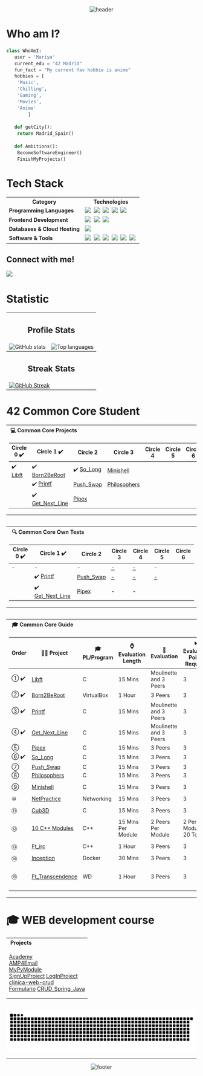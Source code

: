 <!-- HEADER -->
<div align="center" width="100" style="margin-bottom:20px">
  <img src="https://capsule-render.vercel.app/api?color=0:1408d0,50:0860d0,100:08c4d0&height=250&section=header&text=Karma%20Faber%20&fontSize=30&type=waving&fontColor=fefefe&&animation=fadeIn" alt="header"/>
</div>

<!-- Añadimos espacio para evitar solapamiento -->
<div style="clear: both; margin-top: 30px;"></div>

<div align="left">
<h1>Who am I?</h1>

```python 
class WhoAmI:
   user = 'Mariya'
   current_edu = "42 Madrid"
   fun_fact = "My current fav hobbie is anime"
   hobbies = [
    'Music',
    'Chilling',
    'Gaming',
    'Movies',
    'Anime'
   		]
   
   def getCity():
   	return Madrid_Spain()
   
   def Ambitions():
   	BecomeSoftwareEngineer()
   	FinishMyProjects()
```

<!--<p><img align="right" height="250" width="300" src="https://raw.githubusercontent.com/SubhadeepZilong/SubhadeepZilong/main/icons/animation_500_kxa883sd.gif" alt="SubhadeepZilong" /></p>-->

</div>

<!-- Añadimos espacio para evitar solapamiento -->
<div style="clear: both; margin-top: 30px;"></div>

<!-- STACK -->
<div align="left">
<h1>Tech Stack</h1>
<table>
  <tr>
    <th>Category</th>
    <th>Technologies</th>
  </tr>
  <tr>
    <td><strong>Programming Languages</strong></td>
    <td>
      <img src="https://img.shields.io/badge/-C-05122A?style=flat&logo=C&logoColor=A8B9CC">&nbsp;
      <img src="https://img.shields.io/badge/-C++-007ACC?style=flat-square&logo=cplusplus&logoColor=white">&nbsp;
      <img src="https://img.shields.io/badge/-Python-05122A?style=flat&logo=python">&nbsp;
      <img src="https://img.shields.io/badge/-Bash-000?&logo=GNU-Bash">&nbsp;
      <img src="https://img.shields.io/badge/-PHP-000?&logo=PHP">&nbsp;
    </td>
  </tr>
  <tr>
    <td><strong>Frontend Development</strong></td>
    <td>
      <img src="https://img.shields.io/badge/-HTML-05122A?style=flat&logo=HTML5">&nbsp;
      <img src="https://img.shields.io/badge/-CSS-05122A?style=flat&logo=CSS3&logoColor=1572B6">&nbsp;
      <a href="https://getbootstrap.com" target="_blank">
        <img src="https://img.shields.io/badge/Bootstrap-%23563D7C.svg?style=flat&logo=bootstrap&logoColor=white">
      </a>
    </td>
  </tr>
  <tr>
    <td><strong>Databases & Cloud Hosting</strong></td>
    <td>
      <img src="https://img.shields.io/badge/-MySQL-000?&logo=MySQL">&nbsp;
    </td>
  </tr>
  <tr>
    <td><strong>Software & Tools</strong></td>
    <td>
      <img src="https://img.shields.io/badge/-Visual%20Studio%20Code-05122A?style=flat&logo=visual-studio-code&logoColor=007ACC">&nbsp;
      <img src="https://img.shields.io/badge/Linux-FCC624?style=flat&logo=linux&logoColor=black">&nbsp;
      <img src="https://img.shields.io/badge/Windows-0078D6?style=flat-square&logoColor=white">&nbsp;
      <img src="https://img.shields.io/badge/Ubuntu-E95420?style=flat-square&logo=ubuntu&logoColor=white">&nbsp;
      <img src="https://img.shields.io/badge/-GitHub-05122A?style=flat&logo=github">&nbsp; 
      <img src="https://img.shields.io/badge/-Git-05122A?style=flat&logo=git">&nbsp;
    </td>
  </tr>
</table>
</div>

<!-- Añadimos espacio para evitar solapamiento -->
<div style="clear: both; margin-top: 30px;"></div>

<h2>Connect with me!</h2>

[<img src="https://img.shields.io/badge/linkedin-%230077B5.svg?&style=for-the-badge&logo=linkedin&logoColor=white" />](https://www.linkedin.com/in/maria-zolotarova/) 


<!-- Añadimos espacio para evitar solapamiento -->
<div style="clear: both; margin-top: 30px;"></div>

<!-- STATS -->
<div align="left">
  <h1>Statistic</h1>
  <table>
    <tr>
      <th colspan="2"><h2>Profile Stats</h2></th>
    </tr>
    <tr>
      <td>
        <img src="https://github-readme-stats.vercel.app/api?username=KarmaFaber&show_icons=true&theme=cobalt" alt="GitHub stats"/>
      </td>
      <td>
        <img src="https://github-readme-stats.vercel.app/api/top-langs/?username=KarmaFaber&theme=cobalt&layout=compact" alt="Top languages"/>
      </td>
    </tr>
    <tr>
      <th colspan="2"><h2>Streak Stats</h2></th>
    </tr>
    <tr>
      <td colspan="2" align="left">
        <a href="https://git.io/streak-stats">
          <img src="https://github-readme-streak-stats.herokuapp.com?user=KarmaFaber&theme=cobalt" alt="GitHub Streak"/>
        </a>
      </td>
    </tr>
  </table>
</div>


<!-- Añadimos espacio para evitar solapamiento -->
<div style="clear: both; margin-top: 30px;"></div>

<!-- 42 School - common core projects -->
<div align="left">
<h1>42 Common Core Student</h1>
<table>
<tr>
<th align="left"> &nbsp;💻 Common Core Projects</th>
</tr>
<tr>
<td>

| Circle 0 ✔️  | Circle 1 ✔️ | Circle 2 | Circle 3 | Circle 4 | Circle 5 | Circle 6 | 
| ------------- | ------------- | ------------- | ------------- | ------------- | ------------- | ------------- |
| ✔️ [Libft]()  | ✔️ [Born2BeRoot]()  | ✔️ [So_Long]()  | [Minishell]()  | []()  | []()  | []()  | |
| | ✔️ [Printf]()  |  [Push_Swap]()  | [Philosophers]()  | []()  | []() |  |
| | ✔️ [Get_Next_Line]()  | [Pipex]() |  | []()  |  |

</td></tr></table>
</div>


<!-- Añadimos espacio para evitar solapamiento -->
<div style="clear: both; margin-top: 30px;"></div>

<!-- 42 School - common core tests -->
<div align="left">
<table>
<tr>
<th align="left"> &nbsp; 🔍 Common Core Own Tests</th>
</tr>
<tr>

<td>

|  Circle 0 ✔️  | Circle 1 ✔️ | Circle 2  | Circle 3 | Circle 4 | Circle 5 | Circle 6 | 
| ------------- | ------------- | ------------- | ------------- | ------------- | ------------- | ------------- |
|  - | -  | -  | [-]()  | [-]()  | - |
| | ✔️ [Printf](https://github.com/KarmaFaber/ft_printf_test)  |  [Push_Swap]() | [-]()  | [-]()  | [-]() |  |
| | ✔️ [Get_Next_Line](https://github.com/KarmaFaber/GetNextLine_test)  |  [Pipex]()  | - | -  |  |

</td></tr></table>
</div>

<!-- Añadimos espacio para evitar solapamiento -->
<div style="clear: both; margin-top: 30px;"></div>

<!-- 42 School - common core guide table -->
<div align="left">
<table>
<tr>
<th align="left"> &nbsp; 🎓 Common Core Guide</th>
</tr>
<tr>

<td>

|  Order | 👨‍💻  Project | 🎓PL/Program | ⌚ Evaluation Length | 👥 Evaluation | ✔️ Evaluation Points Required | 🧑‍🤝‍🧑 Group Project | 
|--|--|--|--|--|--|--|
| ① ✔️ | [Libft]() | C | 15 Mins | Moulinette and 3 Peers | 3 | No |
| ② ✔️ | [Born2BeRoot]() | VirtualBox | 1 Hour | 3 Peers | 3 | No |
| ③ ✔️ | [Printf]() | C | 15 Mins | Moulinette and 3 Peers | 3 | No |
| ④ ✔️ | [Get_Next_Line]() | C | 15 Mins | Moulinette and 3 Peers | 3 | No |
| ⑤ | [Pipex]() | C | 15 Mins | 3 Peers | 3 | No |
| ⑥ ✔️ | [So_Long]() | C | 15 Mins | 3 Peers | 3 | No |
| ⑦ | [Push_Swap]() | C | 15 Mins | 3 Peers | 3 | No |
| ⑧ | [Philosophers]() | C | 15 Mins | 3 Peers | 3 | No |
| ⑨ | [Minishell]() | C | 15 Mins | 3 Peers | 3 | Yes - 2 People |
| ⑩ | [NetPractice]() | Networking | 15 Mins | 3 Peers | 3 | No |
| ⑪ | [Cub3D]() | C | 15 Mins | 3 Peers | 3 | Yes - 2 People |
| ⑫ | [10 C++ Modules]() | C++ | 15 Mins Per Module | 2 Peers Per Module | 2 Per Module - 20 Total | No |
| ⑬ | [Ft_irc]() | C++ | 1 Hour | 3 Peers | 3 | Yes - 2 People |
| ⑭ | [Inception]() | Docker | 30 Mins | 3 Peers | 3 | No |
| ⑮ | [Ft_Transcendence]() | WD | 1 Hour | 3 Peers | 3 | Yes - Between 3-5 People |

</td>
</tr> </table>
</div>

<!-- Añadimos espacio para evitar solapamiento -->
<div style="clear: both; margin-top: 30px;"></div>

<!-- WEB development course -->
<div align="left">
<table>
<tr>
<h1>🎓 WEB development course</h1>
<th align="left"> &nbsp;Projects</th>
</tr>
<tr>

<td>

[Academy](https://github.com/KarmaFaber/Academy)  
[AMP4Email](https://github.com/KarmaFaber/AMP4Email)  
[MyPyModule](https://github.com/KarmaFaber/MyPyModule)  
[SignUpProject](https://github.com/KarmaFaber/SignUpProject) 
[LogInProject](https://github.com/KarmaFaber/LogInProject)  
[clinica-web-crud](https://github.com/KarmaFaber/clinica-web-crud)  
[Formulario](https://github.com/KarmaFaber/Formulario) 
[CRUD_Spring_Java](https://github.com/KarmaFaber/CRUD_Spring_Java) 

</td>
</tr> </table>
</div>

<!-- Añadimos espacio para evitar solapamiento -->
<div style="clear: both; margin-top: 30px;"></div>

<!-- SNAKE GAME -->
<p align = "center">
	<img src = "https://github.com/7oSkaaa/7oSkaaa/blob/output/github-contribution-grid-snake.svg?" alt = "Snake Game"/>
</p>


<!-- FOOTER -->
<hr>
<div align="center" width="100" style="margin-bottom:20px">
  <img src="https://capsule-render.vercel.app/api?color=0:1408d0,50:0860d0,100:08c4d0&height=100&section=footer&fontSize=30&type=waving&fontColor=fefefe"
  alt="footer" />
</div>


<!--
USED:
1. Markdown:  https://github.github.com/gfm/
2. Icons: https://coolsymbol.com/
3. Header/Footer: https://github.com/kyechan99/capsule-render
4. GitHub streak: https://github-readme-streak-stats.herokuapp.com/demo/
5. Templates: https://github.com/durgeshsamariya/awesome-github-profile-readme-templates/blob/master/templates/Dum6o.md
6. Badges: https://shields.io
7. Stats: https://github.com/anuraghazra/github-readme-stats
9.Snake game: https://github.com/7oSkaaa/7oSkaaa/blob/output/github-contribution-grid-snake.svg
-->
